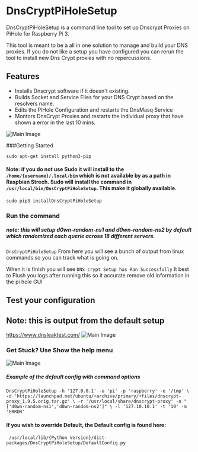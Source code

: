# DnsCryptPiHoleSetup


DnsCryptPiHoleSetup is a command line tool to set up Dnscrypt Proxies on PiHole for Raspberry Pi 3.

This tool is meant to be a all in one solution to manage and build your DNS proxies. If you do not like a setup you have configured you can rerun the tool to install new Dns Crypt proxies with no repercussions.

## Features

- Installs Dnscrypt software if it doesn't existing.
- Builds Socket and Service Files for your DNS Crypt based on the resolvers name. 
- Edits the PiHole Configuration and restarts the DnsMasq Service
- Montors DnsCrypt Proxies and restarts the individual proxy that have shown a error in the last 10 mins.

	
![Main Image](https://github.com/jmcgrath207/jmcgrath207/DnsCryptPiHoleSetup/raw/master/img/PiHoleMainWindow.png)



###Getting Started

`sudo apt-get install python3-pip`
#### Note: if you do not use Sudo it will install to the `/home/{username}/.local/bin` which is not available by as a path in Raspbian Strech. Sudo will install the command in `/usr/local/bin/DnsCryptPiHoleSetup`. This make it globally available.
`sudo pip3 installDnsCryptPiHoleSetup`


### Run the command
##### note: this will setup d0wn-random-ns1 and d0wn-random-ns2 by default which randomized each querie across 18 different servers.
`DnsCryptPiHoleSetup`
From here you will see a bunch of output from linux commands so you can track what is going on.

When it is finish you will see `DNS crypt Setup has Ran Successfully`
It best to Flush you logs after running this so it accurate remove old information in the pi hole GUI 

## Test your configuration
## Note: this is output from the default setup
https://www.dnsleaktest.com/
![Main Image](https://github.com/jmcgrath207/jmcgrath207/DnsCryptPiHoleSetup/raw/master/img/DnsLeakTest.png)



### Get Stuck? Use Show the help menu

![Main Image](https://github.com/jmcgrath207/jmcgrath207/DnsCryptPiHoleSetup/raw/master/img/DnsCryptPiHoleHelpMenu.png)


##### Example of the default config with command options

`DnsCryptPiHoleSetup -h '127.0.0.1' -u 'pi' -p 'raspberry' -e '/tmp' \
 -d 'https://launchpad.net/ubuntu/+archive/primary/+files/dnscrypt-proxy_1.9.5.orig.tar.gz' \
 -r '/usr/local/share/dnscrypt-proxy' -n "['d0wn-random-ns1','d0wn-random-ns2']" \
 -l '127.10.10.1' -t '10' -m 'ERROR'`



 
#### If you wish to override Default, the Default config is found here:
` /usr/local/lib/{Python Version}/dist-packages/DnsCryptPiHoleSetup/DefaultConfig.py`


